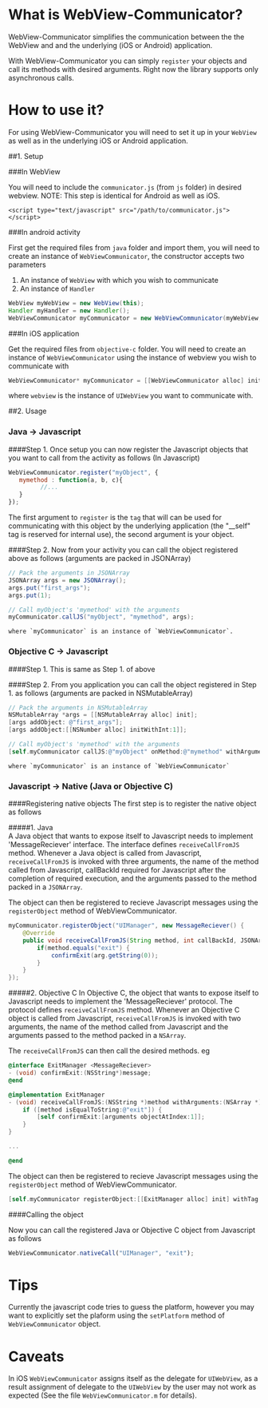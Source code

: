 # What is WebView-Communicator?

WebView-Communicator simplifies the communication between the the WebView and and the underlying (iOS or Android) 
application.

With WebView-Communicator you can simply `register` your objects and call its methods with desired arguments. 
Right now the library supports only asynchronous calls.

# How to use it?

For using WebView-Communicator you will need to set it up in your `WebView` as well as in the underlying 
iOS or Android application.

##1. Setup

###In WebView

You will need to include the `communicator.js` (from `js` folder) in desired webview.
NOTE: This step is identical for Android as well as iOS.

```
<script type="text/javascript" src="/path/to/communicator.js"></script>
``` 

###In android activity

First get the required files from `java` folder and import them, you will need to create an instance of 
`WebViewCommunicator`, the constructor accepts two parameters

1. An instance of `WebView` with which you wish to communicate
2. An instance of `Handler`

```java
WebView myWebView = new WebView(this);
Handler myHandler = new Handler();
WebViewCommunicator myCommunicator = new WebViewCommunicator(myWebView, myHandler);
```

###In iOS application
    
Get the required files from `objective-c` folder. You will need to create an instance of `WebViewCommunicator`
using the instance of webview you wish to communicate with
    
```objective-c
WebViewCommunicator* myCommunicator = [[WebViewCommunicator alloc] initWithWebView:webview];
```
where `webview` is the instance of `UIWebView` you want to communicate with.


##2. Usage

### Java -> Javascript

####Step 1.
Once setup you can now register the Javascript objects that you want to call from the activity as follows (In Javascript)

```javascript
WebViewCommunicator.register("myObject", {
   mymethod : function(a, b, c){
         //...
   }
});
```

The first argument to `register` is the `tag` that will can be used for communicating with this object by the underlying 
application (the "__self" tag is reserved for internal use), the second argument is your object.

####Step 2.
Now from your activity you can call the object registered above as follows (arguments are packed in JSONArray)

```java
// Pack the arguments in JSONArray
JSONArray args = new JSONArray();
args.put("first_args");
args.put(1);

// Call myObject's 'mymethod' with the arguments
myCommunicator.callJS("myObject", "mymethod", args);
```

    where `myCommunicator` is an instance of `WebViewCommunicator`. 

### Objective C -> Javascript
####Step 1.
This is same as Step 1. of above
    
####Step 2.
From you application you can call the object registered in Step 1. as follows (arguments are packed in NSMutableArray)

```objective-c
// Pack the arguments in NSMutableArray
NSMutableArray *args = [[NSMutableArray alloc] init];
[args addObject: @"first_args"];
[args addObject:[[NSNumber alloc] initWithInt:1]];

// Call myObject's 'mymethod' with the arguments
[self.myCommunicator callJS:@"myObject" onMethod:@"mymethod" withArguments:args];
```
    where `myCommunicator` is an instance of `WebViewCommunicator`

### Javascript -> Native (Java or Objective C)

####Registering native objects
The first step is to register the native object as follows

#####1. Java        
A Java object that wants to expose itself to Javascript needs to implement 'MessageReciever'
interface. The interface defines `receiveCallFromJS` method. Whenever a Java object is called from
Javascript, `receiveCallFromJS` is invoked with three arguments, the name of the method called from 
Javascript, callBackId required for Javascript after the completion of required execution, and 
the arguments passed to the method packed in a `JSONArray`.

The object can then be registered to recieve Javascript messages using the `registerObject` method of
WebViewCommunicator.

```java
myCommunicator.registerObject("UIManager", new MessageReciever() {
    @Override
    public void receiveCallFromJS(String method, int callBackId, JSONArray arg) {
        if(method.equals("exit") {
            confirmExit(arg.getString(0));
        }
    }
});
```

#####2. Objective C
In Objective C, the object that wants to expose itself to Javascript needs to implement the 'MessageReciever' 
protocol. The protocol defines `receiveCallFromJS` method. Whenever an Objective C object is called from Javascript,
`receiveCallFromJS` is invoked with two arguments, the name of the method called from Javascript and the arguments 
passed to the method packed in a `NSArray`.

The `receiveCallFromJS` can then call the desired methods. eg

```objective-c
@interface ExitManager <MessageReciever>
- (void) confirmExit:(NSString*)message;
@end

@implementation ExitManager
- (void) receiveCallFromJS:(NSString *)method withArguments:(NSArray *)arguments {
    if ([method isEqualToString:@"exit"]) {
        [self confirmExit:[arguments objectAtIndex:1]];
    }
}

...

@end
```

The object can then be registered to recieve Javascript messages using the `registerObject` method of
WebViewCommunicator.

```objective-c
[self.myCommunicator registerObject:[[ExitManager alloc] init] withTag:@"UIManager"];
```

####Calling the object

Now you can call the registered Java or Objective C object from Javascript as follows

```javascript
WebViewCommunicator.nativeCall("UIManager", "exit");
```

# Tips

Currently the javascript code tries to guess the platform, however you may want to explicitly set the plaform
using the `setPlatform` method of `WebViewCommunicator` object.

# Caveats

In iOS `WebViewCommunicator` assigns itself as the delegate for `UIWebView`, as a result assignment of delegate
to the `UIWebView` by the user may not work as expected (See the file `WebViewCommunicator.m` for details).
